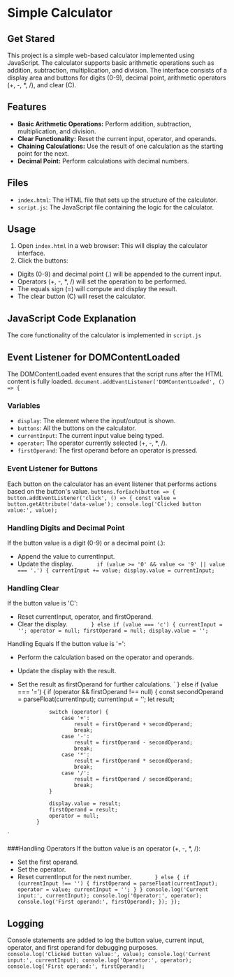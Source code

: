 # Simple Calculator
## Get Stared
This project is a simple web-based calculator implemented using JavaScript. The calculator supports basic arithmetic operations such as addition, subtraction, multiplication, and division. The interface consists of a display area and buttons for digits (0-9), decimal point, arithmetic operators (+, -, *, /), and clear (C).

## Features
- **Basic Arithmetic Operations:** Perform addition, subtraction, multiplication, and division.
- **Clear Functionality:** Reset the current input, operator, and operands.
- **Chaining Calculations:** Use the result of one calculation as the starting point for the next.
- **Decimal Point:** Perform calculations with decimal numbers.

## Files
- `index.html`: The HTML file that sets up the structure of the calculator.
- `script.js`: The JavaScript file containing the logic for the calculator.

## Usage
1. Open `index.html` in a web browser: This will display the calculator interface.
2.  Click the buttons:
  - Digits (0-9) and decimal point (.) will be appended to the current input.
  - Operators (+, -, *, /) will set the operation to be performed.
  - The equals sign (=) will compute and display the result.
  - The clear button (C) will reset the calculator.
  
## JavaScript Code Explanation
The core functionality of the calculator is implemented in `script.js`

## Event Listener for DOMContentLoaded
The DOMContentLoaded event ensures that the script runs after the HTML content is fully loaded.
`document.addEventListener('DOMContentLoaded', () => {`

### Variables
- `display`: The element where the input/output is shown.
- `buttons`: All the buttons on the calculator.
- `currentInput`: The current input value being typed.
- `operator`: The operator currently selected (+, -, *, /).
- `firstOperand`: The first operand before an operator is pressed.

### Event Listener for Buttons
Each button on the calculator has an event listener that performs actions based on the button's value.
`buttons.forEach(button => {
    button.addEventListener('click', () => {
        const value = button.getAttribute('data-value');
        console.log('Clicked button value:', value);
`
        
### Handling Digits and Decimal Point
If the button value is a digit (0-9) or a decimal point (.):
- Append the value to currentInput.
- Update the display.
`        if (value >= '0' && value <= '9' || value === '.') {
            currentInput += value;
            display.value = currentInput;
`
  
### Handling Clear
If the button value is 'C':

- Reset currentInput, operator, and firstOperand.
- Clear the display.
`        } else if (value === 'c') {
            currentInput = '';
            operator = null;
            firstOperand = null;
            display.value = '';
`
  
Handling Equals
If the button value is '=':

- Perform the calculation based on the operator and operands.
- Update the display with the result.
- Set the result as firstOperand for further calculations.
`        } else if (value === '=') {
            if (operator && firstOperand !== null) {
                const secondOperand = parseFloat(currentInput);
                currentInput = '';
                let result;

                switch (operator) {
                    case '+':
                        result = firstOperand + secondOperand;
                        break;
                    case '-':
                        result = firstOperand - secondOperand;
                        break;
                    case '*':
                        result = firstOperand * secondOperand;
                        break;
                    case '/':
                        result = firstOperand / secondOperand;
                        break;
                }

                display.value = result;
                firstOperand = result;
                operator = null;
            }
`

###Handling Operators
If the button value is an operator (+, -, *, /):

- Set the first operand.
- Set the operator.
- Reset currentInput for the next number.
`        } else {
            if (currentInput !== '') {
                firstOperand = parseFloat(currentInput);
                operator = value;
                currentInput = '';
            }
        }
        console.log('Current input:', currentInput);
        console.log('Operator:', operator);
        console.log('First operand:', firstOperand);
    });
});
`

## Logging
Console statements are added to log the button value, current input, operator, and first operand for debugging purposes.
`        console.log('Clicked button value:', value);
        console.log('Current input:', currentInput);
        console.log('Operator:', operator);
        console.log('First operand:', firstOperand);
`
